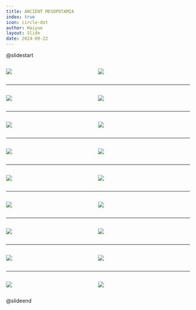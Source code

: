 ```yaml
---
title: ANCIENT MESOPOTAMIA
index: true
icon: circle-dot
author: Haiyue
layout: Slide
date: 2024-09-22
---
```

 
@slidestart

<div style="display:flex">
<div style="flex:1">

![](https://raw.githubusercontent.com/yclord/reading/refs/heads/master/english/Level-Z/ANCIENT%20MESOPOTAMIA/001.webp)
</div>
<div style="flex:1">

![](https://raw.githubusercontent.com/yclord/reading/refs/heads/master/english/Level-Z/ANCIENT%20MESOPOTAMIA/002.webp)
</div>
</div>

---

<div style="display:flex">
<div style="flex:1">

![](https://raw.githubusercontent.com/yclord/reading/refs/heads/master/english/Level-Z/ANCIENT%20MESOPOTAMIA/003.webp)
</div>
<div style="flex:1">

![](https://raw.githubusercontent.com/yclord/reading/refs/heads/master/english/Level-Z/ANCIENT%20MESOPOTAMIA/004.webp)
</div>
</div>

---

<div style="display:flex">
<div style="flex:1">

![](https://raw.githubusercontent.com/yclord/reading/refs/heads/master/english/Level-Z/ANCIENT%20MESOPOTAMIA/005.webp)
</div>
<div style="flex:1">

![](https://raw.githubusercontent.com/yclord/reading/refs/heads/master/english/Level-Z/ANCIENT%20MESOPOTAMIA/006.webp)
</div>
</div>

---

<div style="display:flex">
<div style="flex:1">

![](https://raw.githubusercontent.com/yclord/reading/refs/heads/master/english/Level-Z/ANCIENT%20MESOPOTAMIA/007.webp)
</div>
<div style="flex:1">

![](https://raw.githubusercontent.com/yclord/reading/refs/heads/master/english/Level-Z/ANCIENT%20MESOPOTAMIA/008.webp)
</div>
</div>

---

<div style="display:flex">
<div style="flex:1">

![](https://raw.githubusercontent.com/yclord/reading/refs/heads/master/english/Level-Z/ANCIENT%20MESOPOTAMIA/009.webp)
</div>
<div style="flex:1">

![](https://raw.githubusercontent.com/yclord/reading/refs/heads/master/english/Level-Z/ANCIENT%20MESOPOTAMIA/010.webp)
</div>
</div>

---

<div style="display:flex">
<div style="flex:1">

![](https://raw.githubusercontent.com/yclord/reading/refs/heads/master/english/Level-Z/ANCIENT%20MESOPOTAMIA/011.webp)
</div>
<div style="flex:1">

![](https://raw.githubusercontent.com/yclord/reading/refs/heads/master/english/Level-Z/ANCIENT%20MESOPOTAMIA/012.webp)
</div>
</div>

---

<div style="display:flex">
<div style="flex:1">

![](https://raw.githubusercontent.com/yclord/reading/refs/heads/master/english/Level-Z/ANCIENT%20MESOPOTAMIA/013.webp)
</div>
<div style="flex:1">

![](https://raw.githubusercontent.com/yclord/reading/refs/heads/master/english/Level-Z/ANCIENT%20MESOPOTAMIA/014.webp)
</div>
</div>

---

<div style="display:flex">
<div style="flex:1">

![](https://raw.githubusercontent.com/yclord/reading/refs/heads/master/english/Level-Z/ANCIENT%20MESOPOTAMIA/015.webp)
</div>
<div style="flex:1">

![](https://raw.githubusercontent.com/yclord/reading/refs/heads/master/english/Level-Z/ANCIENT%20MESOPOTAMIA/016.webp)
</div>
</div>

---

<div style="display:flex">
<div style="flex:1">

![](https://raw.githubusercontent.com/yclord/reading/refs/heads/master/english/Level-Z/ANCIENT%20MESOPOTAMIA/017.webp)
</div>
<div style="flex:1">

![](https://raw.githubusercontent.com/yclord/reading/refs/heads/master/english/Level-Z/ANCIENT%20MESOPOTAMIA/018.webp)
</div>
</div>

@slideend